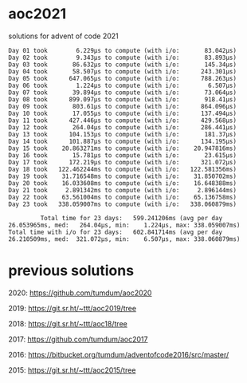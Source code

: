 # aoc2021
solutions for advent of code 2021

```
Day 01 took        6.229µs to compute (with i/o:       83.042µs)
Day 02 took        9.343µs to compute (with i/o:       83.893µs)
Day 03 took       86.632µs to compute (with i/o:       145.34µs)
Day 04 took       58.507µs to compute (with i/o:      243.301µs)
Day 05 took      647.065µs to compute (with i/o:      788.263µs)
Day 06 took        1.224µs to compute (with i/o:        6.507µs)
Day 07 took       39.894µs to compute (with i/o:       73.064µs)
Day 08 took      899.097µs to compute (with i/o:       918.41µs)
Day 09 took       803.61µs to compute (with i/o:      864.096µs)
Day 10 took       17.055µs to compute (with i/o:      137.494µs)
Day 11 took      427.446µs to compute (with i/o:      429.568µs)
Day 12 took       264.04µs to compute (with i/o:      286.441µs)
Day 13 took      104.153µs to compute (with i/o:       181.37µs)
Day 14 took      101.887µs to compute (with i/o:      134.195µs)
Day 15 took    20.863271ms to compute (with i/o:    20.947816ms)
Day 16 took       15.781µs to compute (with i/o:       23.615µs)
Day 17 took      172.219µs to compute (with i/o:      321.072µs)
Day 18 took   122.462244ms to compute (with i/o:   122.581356ms)
Day 19 took    31.716548ms to compute (with i/o:    31.850702ms)
Day 20 took    16.033608ms to compute (with i/o:    16.648388ms)
Day 21 took     2.891342ms to compute (with i/o:     2.896144ms)
Day 22 took    63.561004ms to compute (with i/o:    65.136758ms)
Day 23 took   338.059007ms to compute (with i/o:   338.060879ms)

         Total time for 23 days:   599.241206ms (avg per day 26.053965ms, med:   264.04µs, min:    1.224µs, max: 338.059007ms)
Total time with i/o for 23 days:   602.841714ms (avg per day 26.210509ms, med:  321.072µs, min:    6.507µs, max: 338.060879ms)
```

# previous solutions

2020: https://github.com/tumdum/aoc2020

2019: https://git.sr.ht/~ttt/aoc2019/tree

2018: https://git.sr.ht/~ttt/aoc18/tree

2017: https://github.com/tumdum/aoc2017

2016: https://bitbucket.org/tumdum/adventofcode2016/src/master/

2015: https://git.sr.ht/~ttt/aoc2015/tree
